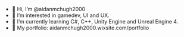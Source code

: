 - 👋 Hi, I’m @aidanmchugh2000
- 👀 I’m interested in gamedev, UI and UX.
- 🌱 I’m currently learning C#, C++, Unity Engine and Unreal Engine 4.
- 🎨 My portfolio: aidanmchugh2000.wixsite.com/portfolio

<!---
aidanmchugh2000/aidanmchugh2000 is a ✨ special ✨ repository because its `README.md` (this file) appears on your GitHub profile.
You can click the Preview link to take a look at your changes.
--->
